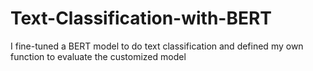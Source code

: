 # Text-Classification-with-BERT
I fine-tuned a BERT model to do text classification and defined my own function to evaluate the customized model
